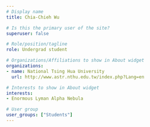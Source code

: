 ```yaml
---
# Display name
title: Chia-Chieh Wu

# Is this the primary user of the site?
superuser: false

# Role/position/tagline
role: Undergrad student

# Organizations/Affiliations to show in About widget
organizations:
- name: National Tsing Hua University
  url: http://www.astr.nthu.edu.tw/index.php?Lang=en

# Interests to show in About widget
interests:
- Enormous Lyman Alpha Nebula

# User group
user_groups: ["Students"]
---
```

